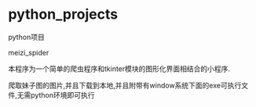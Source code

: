 # python_projects
python项目

meizi_spider

本程序为一个简单的爬虫程序和tkinter模块的图形化界面相结合的小程序.

爬取妹子图的图片,并且下载到本地,并且附带有window系统下面的exe可执行文件,无需python环境即可执行


